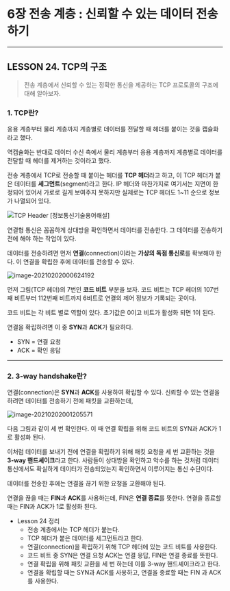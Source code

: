 # 6장 전송 계층 : 신뢰할 수 있는 데이터 전송하기

---

## LESSON 24. TCP의 구조

> 전송 계층에서 신뢰할 수 있는 정확한 통신을 제공하는 TCP 프로토콜의 구조에 대해 알아보자.



### 1. TCP란?

응용 계층부터 물리 계층까지 계층별로 데이터를 전달할 때 헤더를 붙이는 것을 캡슐화라고 했다.

역캡슐화는 반대로 데이터 수신 측에서 물리 계층부터 응용 계층까지 계층별로 데이터를 전달할 때 헤더를 제거하는 것이라고 했다.

전송 계층에서 TCP로 전송할 때 붙이는 헤더를 **TCP 헤더**라고 하고, 이 TCP 헤더가 붙은 데이터를 **세그먼트**(segment)라고 한다. IP 헤더와 마찬가지로 여기서는 지면이 한정되어 있어서 가로로 길게 보여주지 못하지만 실제로는 TCP 헤더도 1~11 순으로 정보가 나열되어 있다.

![TCP Header [정보통신기술용어해설]](https://lh3.googleusercontent.com/proxy/ShIebTUjPRTNe3W80HFzoFkxAXLH6ESPMNuTHABqFIGv6CYztQ3ZyDDgshtF-QkPSrfbRrV7bPxl-0tf_RsKMRGrTg)

연결형 통신은 꼼꼼하게 상대방을 확인하면서 데이터를 전송한다. 그 데이터를 전송하기 전에 해야 하는 작업이 있다.

데이터를 전송하려면 먼저 **연결**(connection)이라는 **가상의 독점 통신로**를 확보해야 한다. 이 연결을 확립한 후에 데이터를 전송할 수 있다.

![image-20210202000624192](C:\Users\이재상\AppData\Roaming\Typora\typora-user-images\image-20210202000624192.png)

먼저 그림(TCP 헤더)의 7번인 **코드 비트** 부분을 보자. 코드 비트는 TCP 헤더의 107번째 비트부터 112번째 비트까지 6비트로 연결의 제어 정보가 기록되는 곳이다.

코드 비트는 각 비트 별로 역할이 있다. 초기값은 0이고 비트가 활성화 되면 1이 된다.

연결을 확립하려면 이 중 **SYN**과 **ACK**가 필요하다. 

*  SYN = 연결 요청
*  ACK = 확인 응답

---

### 2.  3-way handshake란?

연결(connection)은 **SYN**과 **ACK**를 사용하여 확립할 수 있다. 신뢰할 수 있는 연결을 하려면 데이터를 전송하기 전에 패킷을 교환하는데, 

![image-20210202001205571](C:\Users\이재상\AppData\Roaming\Typora\typora-user-images\image-20210202001205571.png)

다음 그림과 같이 세 번 확인한다. 이 때 연결 확립을 위해 코드 비트의 SYN과 ACK가 1로 활성화 된다.

이처럼 데이터를 보내기 전에 연결을 확립하기 위해 패킷 요청을 세 번 교환하는 것을 **3-way 핸드셰이크**라고 한다. 사람들이 상대방을 확인하고 악수를 하는 것처럼 데이터 통신에서도 확실하게 데이터가 전송되었는지 확인하면서 이루어지는 통신 수단이다.

데이터를 전송한 후에는 연결을 끊기 위한 요청을 교환해야 된다.

연결을 끊을 때는 **FIN**과 **ACK**를 사용하는데, FIN은 **연결 종료**를 뜻한다. 연결을 종료할 때는 FIN과 ACK가 1로 활성화 된다.



* Lesson 24 정리
  * 전송 계층에서는 TCP 헤더가 붙는다.
  * TCP 헤더가 붙은 데이터를 세그먼트라고 한다.
  * 연결(connection)을 확립하기 위해 TCP 헤더에 있는 코드 비트를 사용한다.
  * 코드 비트 중 SYN은 연결 요청 ACK는 연결 응답, FIN은 연결 종료를 뜻한다.
  * 연결 확립을 위해 패킷 교환을 세 번 하는데 이를 3-way 핸드셰이크라고 한다.
  * 연결을 확립할 때는 SYN과 ACK를 사용하고, 연결을 종료할 때는 FIN 과 ACK를 사용한다.